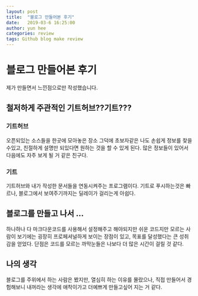 ```yaml
---
layout: post
title:  "블로그 만들어본 후기"
date:   2019-03-6 16:25:00
author: yun hee
categories: review
tags: Github blog make review
---
```

<h1>블로그 만들어본 후기</h1>

제가 만들면서 느낀점으로만 작성했습니다.


<h2>철저하게 주관적인 기트허브??기트???</h2>

<h3>기트허브</h3>

오픈되있는 소스들을 한곳에 모아놓은 장소 그덕에 초보자같은 나도 손쉽게 정보를 찾을 수있고,
친절하게 설명만 되있다면 원하는 것을 할 수 있게 된다.
많은 정보들이 있어서 다음에도 자주 보게 될 거 같은 친구다.


<h3>기트</h3>

기트허브와 내가 작성한 문서들을 연동시켜주는 프로그램이다.
기트로 푸시하는것은 빠르나, 블로그에서 보여주기까지는 딜레이가 걸리는게 아쉽다.


<h2>블로그를 만들고 나서 ...</h2>

하나하나 다 마크다운코드를 사용해서 설정해주고 해야되지만
쉬운 코드지만 모르는 사람이 보기에는 굉장히 프로페셔널하게 보이는 장점이 있고,
목표를 달성했다는 큰 성취감을 얻었다.
단점은 코드를 모르는 까막눈들은 나보다 더 많은 시간이 걸릴 것 같다.

<h2>나의 생각</h2>

블로그를 주위에서 하는 사람은 봤지만, 열심히 하는 이유를 몰랐으나, 직접 만들어서 경험해보니 내꺼라는 생각에 애착이가고 더예쁘게 만들고싶어 지는 거 같다.





